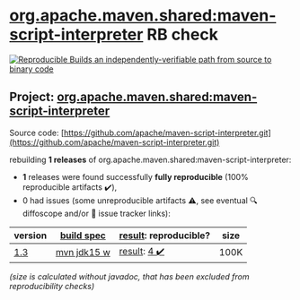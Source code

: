 [org.apache.maven.shared:maven-script-interpreter](https://search.maven.org/artifact/org.apache.maven.shared/maven-script-interpreter/) RB check
=======

[![Reproducible Builds](https://reproducible-builds.org/images/logos/rb.svg) an independently-verifiable path from source to binary code](https://reproducible-builds.org/)

## Project: [org.apache.maven.shared:maven-script-interpreter](https://search.maven.org/artifact/org.apache.maven.shared/maven-script-interpreter/)

Source code: [https://github.com/apache/maven-script-interpreter.git](https://github.com/apache/maven-script-interpreter.git)

rebuilding **1 releases** of org.apache.maven.shared:maven-script-interpreter:
- **1** releases were found successfully **fully reproducible** (100% reproducible artifacts :heavy_check_mark:),
- 0 had issues (some unreproducible artifacts :warning:, see eventual :mag: diffoscope and/or :memo: issue tracker links):

| version | [build spec](/BUILDSPEC.md) | [result](https://reproducible-builds.org/docs/jvm/): reproducible? | size |
| -- | --------- | ------ | -- |
| [1.3](https://search.maven.org/artifact/org.apache.maven.shared/maven-script-interpreter/1.3/pom) | [mvn jdk15 w](maven-script-interpreter-1.3.buildspec) | [result](maven-script-interpreter-1.3.buildinfo): [4 :heavy_check_mark: ](maven-script-interpreter-1.3.buildcompare) | 100K |

<i>(size is calculated without javadoc, that has been excluded from reproducibility checks)</i>
